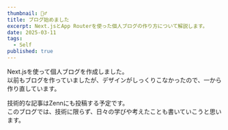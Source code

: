 ```yaml
---
thumbnail: 🏃‍♂️
title: ブログ始めました
excerpt: Next.jsとApp Routerを使った個人ブログの作り方について解説します。
date: 2025-03-11
tags:
  - Self
published: true
---
```


Next.jsを使って個人ブログを作成しました。  
以前もブログを作っていましたが、デザインがしっくりこなかったので、一から作り直しています。

技術的な記事はZennにも投稿する予定です。  
このブログでは、技術に限らず、日々の学びや考えたことも書いていこうと思います。
